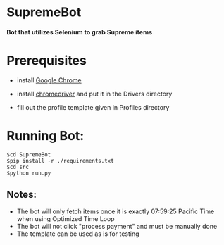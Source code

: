 # SupremeBot
#### Bot that utilizes Selenium to grab Supreme items

# Prerequisites

- install <a href="https://www.google.com/chrome/">Google Chrome</a>

- install <a href="https://chromedriver.chromium.org/downloads">chromedriver</a> and put it in the Drivers directory

- fill out the profile template given in Profiles directory

# Running Bot:

```
$cd SupremeBot
$pip install -r ./requirements.txt
$cd src
$python run.py
```

## Notes:

- The bot will only fetch items once it is exactly 07:59:25 Pacific Time when using Optimized Time Loop
- The bot will not click "process payment" and must be manually done 
- The template can be used as is for testing
